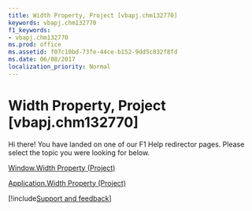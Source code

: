 ```yaml
---
title: Width Property, Project [vbapj.chm132770]
keywords: vbapj.chm132770
f1_keywords:
- vbapj.chm132770
ms.prod: office
ms.assetid: f07c10bd-73fe-44ce-b152-9dd5c832f8fd
ms.date: 06/08/2017
localization_priority: Normal
---
```



# Width Property, Project [vbapj.chm132770]

Hi there! You have landed on one of our F1 Help redirector pages. Please select the topic you were looking for below.

[Window.Width Property (Project)](http://msdn.microsoft.com/library/17623ed8-1d96-1b43-56f0-119e7a7b51d8%28Office.15%29.aspx)

[Application.Width Property (Project)](http://msdn.microsoft.com/library/ee52fc37-ff4e-5e86-77ac-7d60b65397ef%28Office.15%29.aspx)

[!include[Support and feedback](~/includes/feedback-boilerplate.md)]